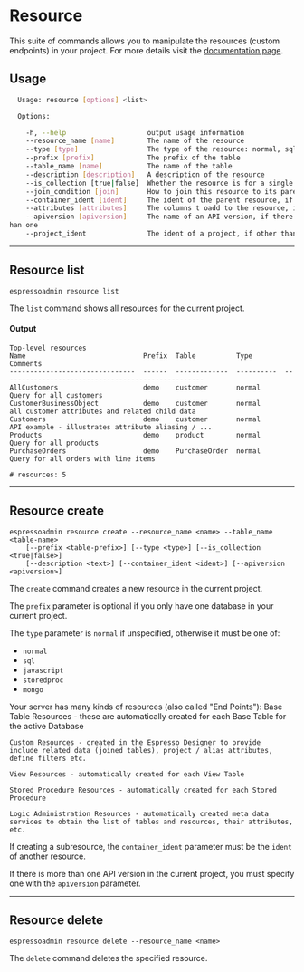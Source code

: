 # Resource

This suite of commands allows you to manipulate the resources (custom endpoints) in your project. For more details visit the [documentation page](http://docs.espressologic.com/docs/logic-designer/rest-resources).

## Usage
```sh
  Usage: resource [options] <list>

  Options:

    -h, --help                    output usage information
    --resource_name [name]        The name of the resource
    --type [type]                 The type of the resource: normal, sql, javascript, storedproc, mongo
    --prefix [prefix]             The prefix of the table
    --table_name [name]           The name of the table
    --description [description]   A description of the resource
    --is_collection [true|false]  Whether the resource is for a single value ormore than one
    --join_condition [join]       How to join this resource to its parent resource
    --container_ident [ident]     The ident of the parent resource, if any
    --attributes [attributes]     The columns t oadd to the resource, in the form {colname: alias, colname:alias}, all if not specified
    --apiversion [apiversion]     The name of an API version, if there is more t
han one
    --project_ident               The ident of a project, if other than the current project

```

***
## Resource list
    espressoadmin resource list

The `list` command shows all resources for the current project.

#### Output
	Top-level resources
	Name                             Prefix  Table          Type        Comments
	-------------------------------  ------  -------------  ----------  --------------------------------------------------
	AllCustomers                     demo    customer       normal      Query for all customers
	CustomerBusinessObject           demo    customer       normal      all customer attributes and related child data
	Customers                        demo    customer       normal      API example - illustrates attribute aliasing / ...
	Products                         demo    product        normal      Query for all products
	PurchaseOrders                   demo    PurchaseOrder  normal      Query for all orders with line items
	
	# resources: 5

***
## Resource create
    espressoadmin resource create --resource_name <name> --table_name <table-name>
    	[--prefix <table-prefix>] [--type <type>] [--is_collection <true|false>]
    	[--description <text>] [--container_ident <ident>] [--apiversion <apiversion>]

The `create` command creates a new resource in the current project.

The `prefix` parameter is optional if you only have one database in your current project.

The `type` parameter is `normal` if unspecified, otherwise it must be one of:

* `normal`
* `sql`
* `javascript`
* `storedproc`
* `mongo`

Your server has many kinds of resources (also called "End Points"):
Base Table Resources - these are automatically created for each Base Table for the active Database

	Custom Resources - created in the Espresso Designer to provide  include related data (joined tables), project / alias attributes, define filters etc.

	View Resources - automatically created for each View Table

	Stored Procedure Resources - automatically created for each Stored Procedure

	Logic Administration Resources - automatically created meta data services to obtain the list of tables and resources, their attributes, etc.

If creating a subresource, the `container_ident` parameter must be the `ident` of another resource.

If there is more than one API version in the current project, you must specify one with the `apiversion`
parameter.

***
## Resource delete
    espressoadmin resource delete --resource_name <name>

The `delete` command deletes the specified resource.


